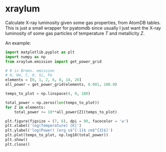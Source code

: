 # xraylum

Calculate X-ray luminosity given some gas properties, from AtomDB tables. This is just a small wrapper for pyatomdb since usually I just want the X-ray luminosity of some gas particles of temperature $T$ and metallicity $Z$. 

An example:

```python
import matplotlib.pyplot as plt
import numpy as np
from xraylum.emission import get_power_grid

# 0 is Brems. emission
# H, He, C, O, Si, Fe
elements = [0, 1, 2, 6, 8, 14, 26]
all_power = get_power_grid(elements, 0.001, 100.0)

temps_to_plot = np.linspace(4, 9, 100)

total_power = np.zeros(len(temps_to_plot))
for Z in elements:
    total_power += 10**all_power[Z](temps_to_plot)

plt.figure(figsize = (7, 6), dpi = 90, facecolor = 'w')
plt.xlabel('log(Temperature) [K]')
plt.ylabel('log(Power) [erg s$^{-1}$ cm$^{3}$]')
plt.plot(temps_to_plot, np.log10(total_power))
plt.show()
plt.close()
```
